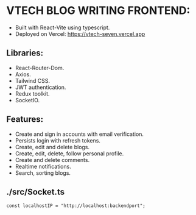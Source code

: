 # VTECH BLOG WRITING FRONTEND: 
- Built with React-Vite using typescript.
- Deployed on Vercel: https://vtech-seven.vercel.app

## Libraries:
- React-Router-Dom.
- Axios.
- Tailwind CSS.
- JWT authentication.
- Redux toolkit.
- SocketIO.

## Features:
- Create and sign in accounts with email verification.
- Persists login with refresh tokens.
- Create, edit and delete blogs.
- Create, edit, delete, follow personal profile.
- Create and delete comments.
- Realtime notifications.
- Search, sorting blogs.

## ./src/Socket.ts
```const localhostIP = "http://localhost:backendport";```